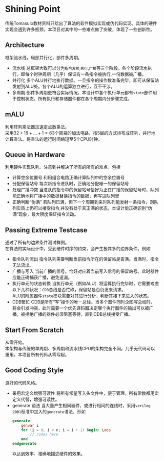 # Shining Point
传统Tomasulo教材资料只给出了算法的软件模拟实现或伪代码实现。具体的硬件实现会遇到许多瓶颈。本项目对其中的一些难点做了突破，体现了一些创新性。
## Architecture
框架流水线，局部并行化，部件多周期。  
- 流水线
总框架大致可以分为`指令发射`,`执行`,`广播`等三个阶段。各个阶段流水执行。即每个时钟周期（几乎）保证有一条指令被执行,一份数据被广播。  
- 并行化
多个ALU并行地执行数据。一旦指令的操作数准备完毕，即可从保留站发射到ALU处。各个ALU的运算独立进行，互不干涉。
- 多周期
部件多周期更符合实际情况，本设计中各个执行单元都有`state`部件用于控制状态。所有执行和存储器件都在各个周期内分步骤完成。

## mALU
利用阵列乘法器加速定点数乘法。  
采用$32 + 16 +... +1=63$个简易的加法电路，按5层的方式排布成阵列，并行地计算乘法。将乘法的运行时间缩短至5个CPU时钟。
## Queue in Hardware
利用硬件实现队列。注意到并解决了所有的所有的难点。包括  

- 计算空余位置号
利用组合电路正确计算队列中的空余位置号
- 分配保留站号
每次新指令进队时，正确地分配唯一的保留站号
- 处理广播冲突
当进队的指令中的保留站号恰好为正在广播的保留站号时，队列能正确地将广播中的数据替换指令的数据，再写进队列里
- 正确判断“伪满”
若队列已满，但下一个周期到来时队列能发射一条指令，则队列实质上仍可以接受指令,并没有处于真正满的状态。本设计能正确识别“伪满”现象，最大限度保证指令流动。  
## Passing Extreme Testcase
通过了所有的边界条件测试样例。  
在算法的实际设计中，受到硬件时序的约束，会产生极其多的边界条件。例如
- 指令队列流出
指令队列需要判断当前指令所在的保留站是否满。当满时，指令无法流出。
- 广播与写入
当前广播的信号，恰好对应着当前写入信号的保留站号。此时器件应能正确捕获广播，避免遗漏。
- 执行单元的状态转换
当执行单元（例如ALU）将运算执行完毕时，它需要考虑以下几种状况：`CDB`总线是否忙碌，保留站是否仍发来请求。  
ALU的附属器件`state`模块需要对其进行分析，判断其接下来进入的状态。
- CDB繁忙
CDB是所有“写”操作的唯一总线。当多个器件同时企图写总线时，将会引发冲突，此时需要一个优先译码器决定哪个执行器件的输出可以被广播。被拒绝广播的器件必须阻塞等待，直到CDB总线接受广播。

## Start From Scratch
从零开始。  
本架构与传统的单周期、多周期和流水线CPU的架构完全不同。几乎无代码可以重用。本项目所有代码从零写起。

## Good Coding Style
良好的代码风格。  
- 采用宏定义增强可读性
将所有常量写入头文件中，便于管理。所有常数都用宏定义代替，增强可读性。
- generate 语法
当大量产生相同器件，或进行相同的连线时，采用`verilog 2001`标准中加入的`generate`语法，形如  
    ``` verilog
    generate
        genvar i
        for (i = 0; i < n; i = i + 1) begin: Loop
            // codes here
        end
    endgenerate
    ```
    以达到效率、准确地描述硬件的效果。